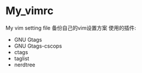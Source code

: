 # My_vimrc
My vim setting file
备份自己的vim设置方案
使用的插件:
  - GNU Gtags
  - GNU Gtags-cscops
  - ctags
  - taglist
  - nerdtree
